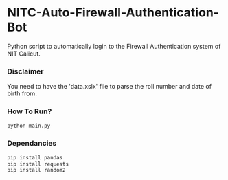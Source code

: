 # NITC-Auto-Firewall-Authentication-Bot
Python script to automatically login to the Firewall Authentication system of NIT Calicut.

### Disclaimer
You need to have the 'data.xslx' file to parse the roll number and date of birth from.

### How To Run?
```python
python main.py 
```

### Dependancies
```python
pip install pandas
pip install requests
pip install random2
```
